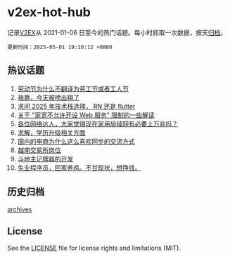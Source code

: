 # v2ex-hot-hub

 记录[V2EX](https://www.v2ex.com/)从 2021-01-06 日至今的热门话题。每小时抓取一次数据，按天[归档](archives)。

`更新时间：2025-05-01 19:10:12 +0800`

## 热议话题

1. [劳动节为什么不翻译为劳工节或者工人节](https://www.v2ex.com/t/1129260)
1. [我靠，今天被喷出翔了](https://www.v2ex.com/t/1129226)
1. [求问 2025 年技术栈选择， RN 还是 flutter](https://www.v2ex.com/t/1129229)
1. [关于 "家宽不允许开设 Web 服务" 限制的一些解读](https://www.v2ex.com/t/1129251)
1. [各位网络达人，大家觉得现在家用局域网有必要上万兆吗？](https://www.v2ex.com/t/1129276)
1. [求解，学历升级相关方面](https://www.v2ex.com/t/1129236)
1. [国内的电商为什么这么喜欢同步的交流方式](https://www.v2ex.com/t/1129239)
1. [越南交易所岗位](https://www.v2ex.com/t/1129269)
1. [斗地主记牌器的开发](https://www.v2ex.com/t/1129288)
1. [失业程序员，回家养鸡。不甘现状，想挣钱。](https://www.v2ex.com/t/1129301)

## 历史归档

[archives](archives)

## License

See the [LICENSE](LICENSE) file for license rights and limitations (MIT).
